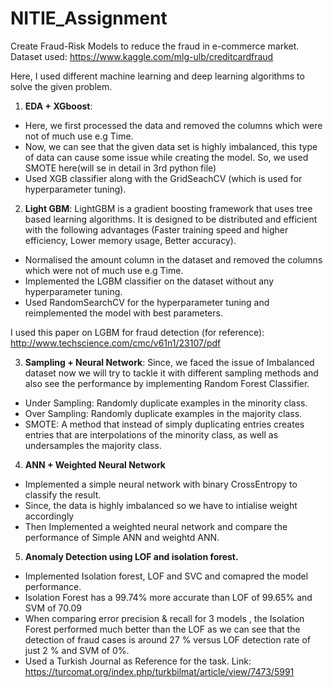 # NITIE_Assignment
Create Fraud-Risk Models to reduce the fraud in e-commerce market.
Dataset used: https://www.kaggle.com/mlg-ulb/creditcardfraud

Here, I used different machine learning and deep learning algorithms to solve the given problem.

1) **EDA + XGboost**: 
 - Here, we first processed the data and removed the columns which were not of much use e.g Time.
 - Now, we can see that the given data set is highly imbalanced, this type of data can cause some issue while creating the model. So, we used SMOTE here(will se in detail in 3rd python file)
 - Used XGB classifier along with the GridSeachCV (which is used for hyperparameter tuning).
 
2) **Light GBM**: 
 LightGBM is a gradient boosting framework that uses tree based learning algorithms. It is designed to be distributed and efficient with the following advantages    (Faster training speed and higher efficiency, Lower memory usage, Better accuracy).
 - Normalised the amount column in the dataset and removed the columns which were not of much use e.g Time.
 - Implemented the LGBM classifier on the dataset without any hyperparameter tuning.
 - Used RandomSearchCV for the hyperparameter tuning and reimplemented the model with best parameters.

 I used this paper on LGBM for fraud detection (for reference): http://www.techscience.com/cmc/v61n1/23107/pdf
 
3) **Sampling + Neural Network**: Since, we faced the issue of Imbalanced dataset now we will try to tackle it with different sampling methods and also see the performance by implementing Random Forest Classifier.
 - Under Sampling: Randomly duplicate examples in the minority class.
 - Over Sampling: Randomly duplicate examples in the majority class.
 - SMOTE: A method that instead of simply duplicating entries creates entries that are interpolations of the minority class, as well as undersamples the majority class.
 
4) **ANN +  Weighted Neural Network**
- Implemented a simple neural network with binary CrossEntropy to classify the result.
- Since, the data is highly imbalanced so we have to intialise weight accordingly
- Then Implemented a weighted neural network and compare the performance of Simple ANN and weightd ANN.

5) **Anomaly Detection using LOF and isolation forest.**
 - Implemented Isolation forest, LOF and SVC and comapred the model performance.
 - Isolation Forest has a 99.74% more accurate than LOF of 99.65% and SVM of 70.09
 - When comparing error precision & recall for 3 models , the Isolation Forest performed much better than the LOF as we can see that the detection of fraud cases is    around 27 % versus LOF detection rate of just 2 % and SVM of 0%.
 - Used a Turkish Journal as Reference for the task. Link: https://turcomat.org/index.php/turkbilmat/article/view/7473/5991
